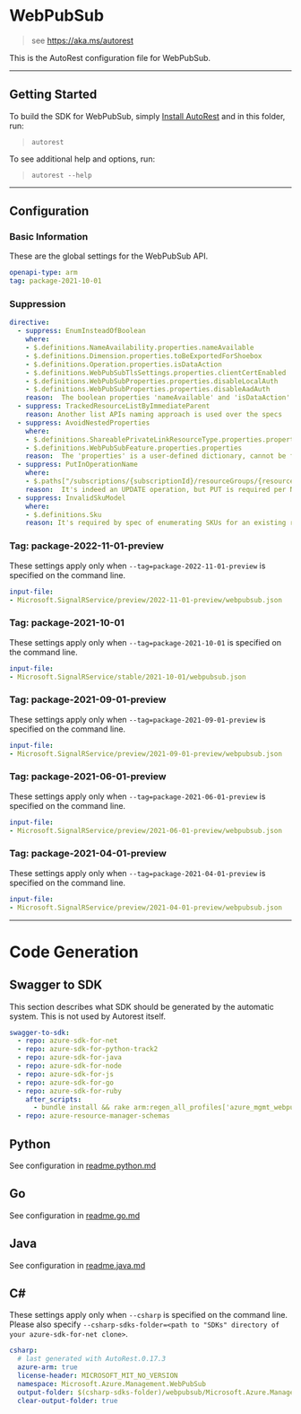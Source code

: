 # WebPubSub

> see https://aka.ms/autorest

This is the AutoRest configuration file for WebPubSub.



---
## Getting Started
To build the SDK for WebPubSub, simply [Install AutoRest](https://aka.ms/autorest/install) and in this folder, run:

> `autorest`

To see additional help and options, run:

> `autorest --help`
---

## Configuration



### Basic Information
These are the global settings for the WebPubSub API.

``` yaml
openapi-type: arm
tag: package-2021-10-01
```

### Suppression

``` yaml
directive:
  - suppress: EnumInsteadOfBoolean
    where: 
    - $.definitions.NameAvailability.properties.nameAvailable
    - $.definitions.Dimension.properties.toBeExportedForShoebox
    - $.definitions.Operation.properties.isDataAction
    - $.definitions.WebPubSubTlsSettings.properties.clientCertEnabled
    - $.definitions.WebPubSubProperties.properties.disableLocalAuth
    - $.definitions.WebPubSubProperties.properties.disableAadAuth
    reason:  The boolean properties 'nameAvailable' and 'isDataAction' is standard property defined by Azure API spec. 'toBeExportedForShoebox' by Geneva metrics team. Keep 'clientCertEnabled' bool to be consistent with SignalR and not break existing customers. 'disableLocalAuth' and 'disableAadAuth' by Identity team.
  - suppress: TrackedResourceListByImmediateParent
    reason: Another list APIs naming approach is used over the specs
  - suppress: AvoidNestedProperties
    where:
    - $.definitions.ShareablePrivateLinkResourceType.properties.properties
    - $.definitions.WebPubSubFeature.properties.properties
    reason:  The 'properties' is a user-defined dictionary, cannot be flattened.
  - suppress: PutInOperationName
    where:
    - $.paths["/subscriptions/{subscriptionId}/resourceGroups/{resourceGroupName}/providers/Microsoft.SignalRService/webPubSub/{resourceName}/privateEndpointConnections/{privateEndpointConnectionName}"].put.operationId
    reason:  It's indeed an UPDATE operation, but PUT is required per NRP requirement.
  - suppress: InvalidSkuModel
    where:
    - $.definitions.Sku
    reason: It's required by spec of enumerating SKUs for an existing resource
```

### Tag: package-2022-11-01-preview

These settings apply only when `--tag=package-2022-11-01-preview` is specified on the command line.

``` yaml $(tag) == 'package-2022-11-01-preview'
input-file:
- Microsoft.SignalRService/preview/2022-11-01-preview/webpubsub.json
```

### Tag: package-2021-10-01

These settings apply only when `--tag=package-2021-10-01` is specified on the command line.

``` yaml $(tag) == 'package-2021-10-01'
input-file:
- Microsoft.SignalRService/stable/2021-10-01/webpubsub.json
```

### Tag: package-2021-09-01-preview

These settings apply only when `--tag=package-2021-09-01-preview` is specified on the command line.

``` yaml $(tag) == 'package-2021-09-01-preview'
input-file:
- Microsoft.SignalRService/preview/2021-09-01-preview/webpubsub.json
```

### Tag: package-2021-06-01-preview

These settings apply only when `--tag=package-2021-06-01-preview` is specified on the command line.

``` yaml $(tag) == 'package-2021-06-01-preview'
input-file:
- Microsoft.SignalRService/preview/2021-06-01-preview/webpubsub.json
```

### Tag: package-2021-04-01-preview

These settings apply only when `--tag=package-2021-04-01-preview` is specified on the command line.

``` yaml $(tag) == 'package-2021-04-01-preview'
input-file:
- Microsoft.SignalRService/preview/2021-04-01-preview/webpubsub.json
```

---
# Code Generation


## Swagger to SDK

This section describes what SDK should be generated by the automatic system.
This is not used by Autorest itself.

``` yaml $(swagger-to-sdk)
swagger-to-sdk:
  - repo: azure-sdk-for-net
  - repo: azure-sdk-for-python-track2
  - repo: azure-sdk-for-java
  - repo: azure-sdk-for-node
  - repo: azure-sdk-for-js
  - repo: azure-sdk-for-go
  - repo: azure-sdk-for-ruby
    after_scripts:
      - bundle install && rake arm:regen_all_profiles['azure_mgmt_webpubsub']
  - repo: azure-resource-manager-schemas
```

## Python

See configuration in [readme.python.md](./readme.python.md)

## Go

See configuration in [readme.go.md](./readme.go.md)

## Java

See configuration in [readme.java.md](./readme.java.md)

## C#

These settings apply only when `--csharp` is specified on the command line.
Please also specify `--csharp-sdks-folder=<path to "SDKs" directory of your azure-sdk-for-net clone>`.

``` yaml $(csharp)
csharp:
  # last generated with AutoRest.0.17.3
  azure-arm: true
  license-header: MICROSOFT_MIT_NO_VERSION
  namespace: Microsoft.Azure.Management.WebPubSub
  output-folder: $(csharp-sdks-folder)/webpubsub/Microsoft.Azure.Management.WebPubSub/src/Generated
  clear-output-folder: true
```



